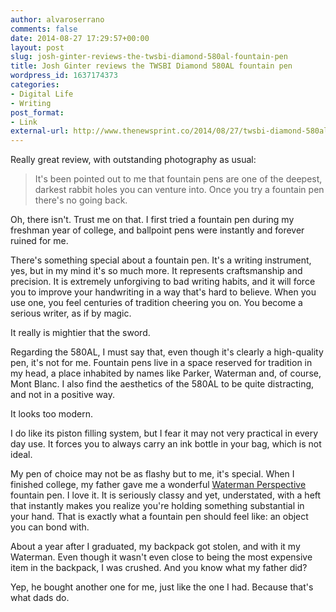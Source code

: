 ```yaml
---
author: alvaroserrano
comments: false
date: 2014-08-27 17:29:57+00:00
layout: post
slug: josh-ginter-reviews-the-twsbi-diamond-580al-fountain-pen
title: Josh Ginter reviews the TWSBI Diamond 580AL fountain pen
wordpress_id: 1637174373
categories:
- Digital Life
- Writing
post_format:
- Link
external-url: http://www.thenewsprint.co/2014/08/27/twsbi-diamond-580al/
---
```


Really great review, with outstanding photography as usual:

<blockquote>It's been pointed out to me that fountain pens are one of the deepest, darkest rabbit holes you can venture into. Once you try a fountain pen there's no going back.</blockquote>

Oh, there isn't. Trust me on that. I first tried a fountain pen during my freshman year of college, and ballpoint pens were instantly and forever ruined for me.

There's something special about a fountain pen. It's a writing instrument, yes, but in my mind it's so much more. It represents craftsmanship and precision. It is extremely unforgiving to bad writing habits, and it will force you to improve your handwriting in a way that's hard to believe. When you use one, you feel centuries of tradition cheering you on. You become a serious writer, as if by magic.

It really is mightier that the sword.

Regarding the 580AL, I must say that, even though it's clearly a high-quality pen, it's not for me. Fountain pens live in a space reserved for tradition in my head, a place inhabited by names like Parker, Waterman and, of course, Mont Blanc. I also find the aesthetics of the 580AL to be quite distracting, and not in a positive way.

It looks too modern. 

I do like its piston filling system, but I fear it may not very practical in every day use. It forces you to always carry an ink bottle in your bag, which is not ideal.

My pen of choice may not be as flashy but to me, it's special. When I finished college, my father gave me a wonderful [Waterman Perspective](http://www.amazon.com/gp/product/B0040QV26Q/ref=as_li_qf_sp_asin_il_tl?ie=UTF8&camp=1789&creative=9325&creativeASIN=B0040QV26Q&linkCode=as2&tag=analogsens-20&linkId=IRLBMUTEW6K3KGNM) fountain pen. I love it. It is seriously classy and yet, understated, with a heft that instantly makes you realize you're holding something substantial in your hand. That is exactly what a fountain pen should feel like: an object you can bond with.

About a year after I graduated, my backpack got stolen, and with it my Waterman. Even though it wasn't even close to being the most expensive item in the backpack, I was crushed. And you know what my father did?

Yep, he bought another one for me, just like the one I had. Because that's what dads do.
